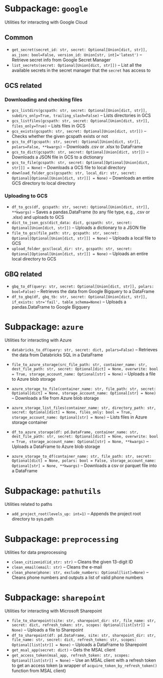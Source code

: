 # Subpackage: `google`
Utilities for interacting with Google Cloud

## Common
- `get_secret(secret_id: str, secret: Optional[Union[dict, str]], as_json: bool=False, version_id: Union[str, int]='latest')` – Retrieve secret info from Google Secret Manager
- `list_secrets(secret: Optional[Union[dict, str]])` – List all the available secrets in the secret manager that the `secret` has access to

## GCS related
### Downloading and checking files
- `gcs_listdirs(gcspath: str, secret: Optional[Union[dict, str]], subdirs_only=True, trailing_slash=False)` – Lists directories in GCS
- `gcs_listfiles(gcspath: str, secret: Optional[Union[dict, str]], files_only=True)` – Lists files in GCS
- `gcs_exists(gcspath: str, secret: Optional[Union[dict, str]])` – Checks whether the given gcspath exists or not
- `gcs_to_df(gcspath: str, secret: Optional[Union[dict, str]], polars=False, **kwargs)` – Downloads .csv or .xlsx to DataFrame
- `gcs_to_dict(gcspath: str, secret: Optional[Union[dict, str]])` – Downloads a JSON file in GCS to a dictionary
- `gcs_to_file(gcspath: str, secret: Optional[Optional[Union[dict, str]]] = None)` – Downloads a GCS file to local directory
- `download_folder_gcs(gcspath: str, local_dir: str, secret: Optional[Optional[Union[dict, str]]] = None)` – Downloads an entire GCS directory to local directory


### Uploading to GCS
- `df_to_gcs(df, gcspath: str, secret: Optional[Union[dict, str]], **kwargs)` – Saves a pandas.DataFrame (to any file type, e.g., .csv or .xlsx) and uploads to GCS
- `dict_to_json_gcs(dict_data: dict, gcspath: str, secret: Optional[Union[dict, str]])` – Uploads a dictionary to a JSON file
- `file_to_gcs(file_path: str, gcspath: str, secret: Optional[Optional[Union[dict, str]]] = None)` – Uploads a local file to GCS
- `upload_folder_gcs(local_dir: str, gcspath: str, secret: Optional[Optional[Union[dict, str]]] = None)` – Uploads an entire local directory to GCS

## GBQ related
- `gbq_to_df(query: str, secret: Optional[Union[dict, str]], polars: bool=False)` – Retrieves the data from Google Bigquery to a DataFrame
- `df_to_gbq(df, gbq_tb: str, secret: Optional[Union[dict, str]], if_exists: str='fail', table_schema=None)` – Uploads a pandas.DataFrame to Google Bigquery


# Subpackage: `azure`
Utilities for interacting with Azure

- `databricks_to_df(query: str, secret: dict, polars=False)` – Retrieves the data from Databricks SQL in a DataFrame

- `file_to_azure_storage(src_file_path: str, container_name: str, dest_file_path: str, secret: Optional[dict] = None, overwrite: bool = True, storage_account_name: Optional[str] = None)` – Uploads a file to Azure blob storage

- `azure_storage_to_file(container_name: str, file_path: str, secret: Optional[dict] = None, storage_account_name: Optional[str] = None)` – Downloads a file from Azure blob storage

- `azure_storage_list_files(container_name: str, directory_path: str, secret: Optional[dict] = None, files_only: bool = True, storage_account_name: Optional[str] = None)` – Lists files in Azure storage container

- `df_to_azure_storage(df: pd.DataFrame, container_name: str, dest_file_path: str, secret: Optional[dict] = None, overwrite: bool = True, storage_account_name: Optional[str] = None, **kwargs)` – Uploads a DataFrame to Azure blob storage

- `azure_storage_to_df(container_name: str, file_path: str, secret: Optional[dict] = None, polars: bool = False, storage_account_name: Optional[str] = None, **kwargs)` – Downloads a csv or parquet file into a DataFrame


# Subpackage: `pathutils`
Utilities related to paths

- `add_project_root(levels_up: int=1)` – Appends the project root directory to sys.path

# Subpackage: `preprocessing`
Utilities for data preprocessing

- `clean_citizenid(id_str: str)` – Cleans the given 13-digit ID
- `clean_email(email: str)` – Cleans the e-mail
- `clean_phone(phone: str, exclude_numbers: Optional[list]=None)` – Cleans phone numbers and outputs a list of valid phone numbers


# Subpackage: `sharepoint`
Utilities for interacting with Microsoft Sharepoint

- `file_to_sharepoint(site: str, sharepoint_dir: str, file_name: str, secret: dict, refresh_token: str, scopes: Optional[list[str]] = None)` – Uploads a file to Sharepoint
- `df_to_sharepoint(df: pd.DataFrame, site: str, sharepoint_dir: str, file_name: str, secret: dict, refresh_token: str, scopes: Optional[list[str]] = None)` – Uploads a DataFrame to Sharepoint
- `get_msal_app(secret: dict)` – Gets the MSAL client
- `get_access_token(msal_app, refresh_token: str, scopes: Optional[list[str]] = None)` – Use an MSAL client with a refresh token to get an access token (a wrapper of `acquire_token_by_refresh_token()` function from MSAL client)